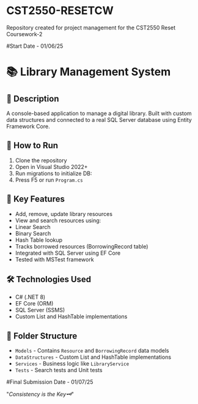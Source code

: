 # CST2550-RESETCW
Repository created for project management for the CST2550 Reset Coursework-2 


#Start Date - 01/06/25

# 📚 Library Management System

## 📌 Description
A console-based application to manage a digital library. Built with custom data structures and connected to a real SQL Server database using Entity Framework Core.

## 🚀 How to Run
1. Clone the repository
2. Open in Visual Studio 2022+
3. Run migrations to initialize DB:
4. Press F5 or run `Program.cs`

## 🧠 Key Features
- Add, remove, update library resources
- View and search resources using:
- Linear Search
- Binary Search
- Hash Table lookup
- Tracks borrowed resources (BorrowingRecord table)
- Integrated with SQL Server using EF Core
- Tested with MSTest framework

## 🛠️ Technologies Used
- C# (.NET 8)
- EF Core (ORM)
- SQL Server (SSMS)
- Custom List and HashTable implementations

## 📁 Folder Structure
- `Models` - Contains `Resource` and `BorrowingRecord` data models
- `DataStructures` - Custom List and HashTable implementations
- `Services` - Business logic like `LibraryService`
- `Tests` - Search tests and Unit tests

#Final Submission Date - 01/07/25

"*Consistency is the Key🗝️*"
